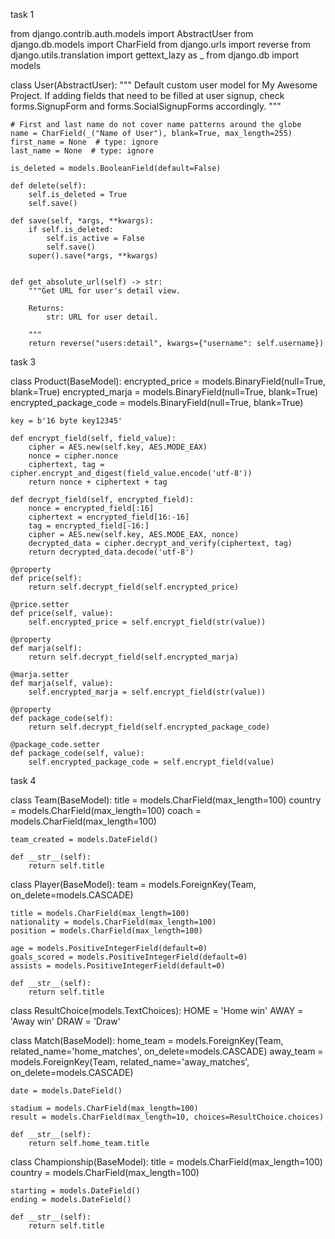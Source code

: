 task 1


from django.contrib.auth.models import AbstractUser
from django.db.models import CharField
from django.urls import reverse
from django.utils.translation import gettext_lazy as _
from django.db import models


class User(AbstractUser):
    """
    Default custom user model for My Awesome Project.
    If adding fields that need to be filled at user signup,
    check forms.SignupForm and forms.SocialSignupForms accordingly.
    """

    # First and last name do not cover name patterns around the globe
    name = CharField(_("Name of User"), blank=True, max_length=255)
    first_name = None  # type: ignore
    last_name = None  # type: ignore

    is_deleted = models.BooleanField(default=False)

    def delete(self):
        self.is_deleted = True
        self.save()

    def save(self, *args, **kwargs):
        if self.is_deleted:
            self.is_active = False
            self.save()
        super().save(*args, **kwargs)


    def get_absolute_url(self) -> str:
        """Get URL for user's detail view.

        Returns:
            str: URL for user detail.

        """
        return reverse("users:detail", kwargs={"username": self.username})


task 3 

class Product(BaseModel):
    encrypted_price = models.BinaryField(null=True, blank=True)
    encrypted_marja = models.BinaryField(null=True, blank=True)
    encrypted_package_code = models.BinaryField(null=True, blank=True)

  
    key = b'16 byte key12345'  

    def encrypt_field(self, field_value):
        cipher = AES.new(self.key, AES.MODE_EAX)
        nonce = cipher.nonce
        ciphertext, tag = cipher.encrypt_and_digest(field_value.encode('utf-8'))
        return nonce + ciphertext + tag

    def decrypt_field(self, encrypted_field):
        nonce = encrypted_field[:16]
        ciphertext = encrypted_field[16:-16]
        tag = encrypted_field[-16:]
        cipher = AES.new(self.key, AES.MODE_EAX, nonce)
        decrypted_data = cipher.decrypt_and_verify(ciphertext, tag)
        return decrypted_data.decode('utf-8')

    @property
    def price(self):
        return self.decrypt_field(self.encrypted_price)

    @price.setter
    def price(self, value):
        self.encrypted_price = self.encrypt_field(str(value))

    @property
    def marja(self):
        return self.decrypt_field(self.encrypted_marja)

    @marja.setter
    def marja(self, value):
        self.encrypted_marja = self.encrypt_field(str(value))

    @property
    def package_code(self):
        return self.decrypt_field(self.encrypted_package_code)

    @package_code.setter
    def package_code(self, value):
        self.encrypted_package_code = self.encrypt_field(value)

task 4

class Team(BaseModel):
    title = models.CharField(max_length=100)
    country = models.CharField(max_length=100)
    coach = models.CharField(max_length=100)

    team_created = models.DateField()

    def __str__(self):
        return self.title

class Player(BaseModel):
    team = models.ForeignKey(Team, on_delete=models.CASCADE)

    title = models.CharField(max_length=100)
    nationality = models.CharField(max_length=100)
    position = models.CharField(max_length=100)

    age = models.PositiveIntegerField(default=0)
    goals_scored = models.PositiveIntegerField(default=0)
    assists = models.PositiveIntegerField(default=0)

    def __str__(self):
        return self.title
    
class ResultChoice(models.TextChoices):
    HOME = 'Home win'
    AWAY = 'Away win'
    DRAW = 'Draw'

class Match(BaseModel):
    home_team = models.ForeignKey(Team, related_name='home_matches', on_delete=models.CASCADE)
    away_team = models.ForeignKey(Team, related_name='away_matches', on_delete=models.CASCADE)

    date = models.DateField()

    stadium = models.CharField(max_length=100)
    result = models.CharField(max_length=10, choices=ResultChoice.choices)

    def __str__(self):
        return self.home_team.title

class Championship(BaseModel):
    title = models.CharField(max_length=100)
    country = models.CharField(max_length=100)

    starting = models.DateField()
    ending = models.DateField()

    def __str__(self):
        return self.title